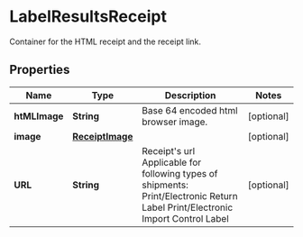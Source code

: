

# LabelResultsReceipt

Container for the HTML receipt and the receipt link.

## Properties

| Name | Type | Description | Notes |
|------------ | ------------- | ------------- | -------------|
|**htMLImage** | **String** | Base 64 encoded html browser image. |  [optional] |
|**image** | [**ReceiptImage**](ReceiptImage.md) |  |  [optional] |
|**URL** | **String** | Receipt&#39;s url  Applicable for following types of shipments: Print/Electronic Return Label Print/Electronic Import Control Label |  [optional] |



